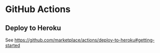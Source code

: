 # GitHub Actions

## Deploy to Heroku

See https://github.com/marketplace/actions/deploy-to-heroku#getting-started